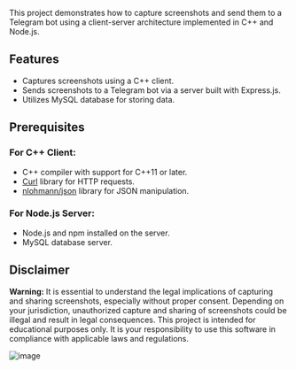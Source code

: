 This project demonstrates how to capture screenshots and send them to a Telegram bot using a client-server architecture implemented in C++ and Node.js.

## Features

- Captures screenshots using a C++ client.
- Sends screenshots to a Telegram bot via a server built with Express.js.
- Utilizes MySQL database for storing data.

## Prerequisites

### For C++ Client:

- C++ compiler with support for C++11 or later.
- [Curl](https://curl.se/) library for HTTP requests.
- [nlohmann/json](https://github.com/nlohmann/json) library for JSON manipulation.

### For Node.js Server:

- Node.js and npm installed on the server.
- MySQL database server.

## Disclaimer


**Warning:** It is essential to understand the legal implications of capturing and sharing screenshots, especially without proper consent. Depending on your jurisdiction, unauthorized capture and sharing of screenshots could be illegal and result in legal consequences. This project is intended for educational purposes only. It is your responsibility to use this software in compliance with applicable laws and regulations.

![image](https://github.com/majortom69/screenspy/assets/85795310/ef11374a-dee2-4f19-88ba-928311d3e4f1)



